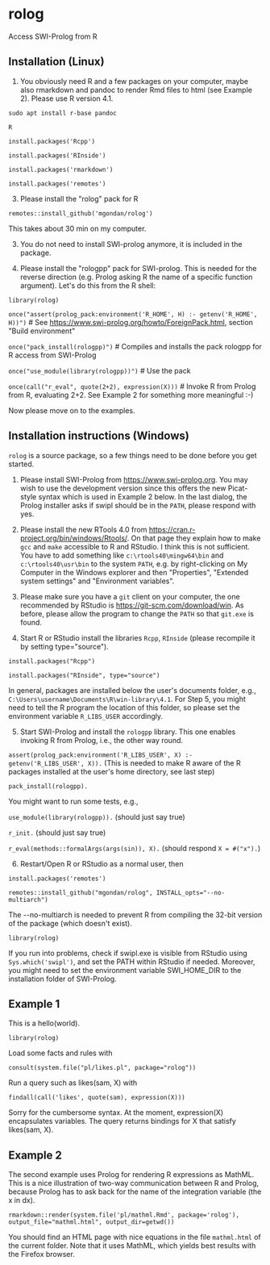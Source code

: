 # rolog
Access SWI-Prolog from R

## Installation (Linux)

1. You obviously need R and a few packages on your computer, maybe also rmarkdown and pandoc to render Rmd files to html (see Example 2). Please use R version 4.1.

`sudo apt install r-base pandoc`

`R`

`install.packages('Rcpp')`

`install.packages('RInside')`

`install.packages('rmarkdown')`

`install.packages('remotes')`

3. Please install the "rolog" pack for R

`remotes::install_github('mgondan/rolog')`

This takes about 30 min on my computer.

3. You do not need to install SWI-prolog anymore, it is included in the package.

4. Please install the "rologpp" pack for SWI-prolog. This is needed for the reverse direction (e.g. Prolog asking R the name of a specific function 
   argument). Let's do this from the R shell:

`library(rolog)`

`once("assert(prolog_pack:environment('R_HOME', H) :- getenv('R_HOME', H))")` # See https://www.swi-prolog.org/howto/ForeignPack.html, section "Build environment"

`once("pack_install(rologpp)")`                                               # Compiles and installs the pack rologpp for R access from SWI-Prolog

`once("use_module(library(rologpp))")`                                        # Use the pack

`once(call("r_eval", quote(2+2), expression(X)))`                             # Invoke R from Prolog from R, evaluating 2+2. See Example 2 for something more meaningful :-)

Now please move on to the examples.

## Installation instructions (Windows)

`rolog` is a source package, so a few things need to be done before you get started.

1. Please install SWI-Prolog from https://www.swi-prolog.org. You may wish to use the development version since this offers the new Picat-style syntax which is used in Example 2 below. In the last dialog, the Prolog installer asks if swipl should be in the `PATH`, please respond with yes.

2. Please install the new RTools 4.0 from https://cran.r-project.org/bin/windows/Rtools/. On that page they explain how to make `gcc` and `make` accessible to R and RStudio. I think this is not sufficient. You have to add something like `c:\rtools40\mingw64\bin` and `c:\rtools40\usr\bin` to the system `PATH`, e.g. by right-clicking on My Computer in the Windows explorer and then "Properties", "Extended system settings" and "Environment variables".

3. Please make sure you have a `git` client on your computer, the one recommended by RStudio is https://git-scm.com/download/win. As before, please allow the program to change the `PATH` so that `git.exe` is found.

4. Start R or RStudio install the libraries `Rcpp`, `RInside` (please recompile it by setting type="source").

`install.packages("Rcpp")`

`install.packages("RInside", type="source")`

In general, packages are installed below the user's documents folder, e.g., `C:\Users\username\Documents\R\win-library\4.1`. For Step 5, you might need to tell the R program the location of this folder, so please set the environment variable `R_LIBS_USER` accordingly.

5. Start SWI-Prolog and install the `rologpp` library. This one enables invoking R from Prolog, i.e., the other way round.

`assert(prolog_pack:environment('R_LIBS_USER', X) :- getenv('R_LIBS_USER', X)).` (This is needed to make R aware of the R packages installed at the user's home directory, see last step)

`pack_install(rologpp).`

You might want to run some tests, e.g.,

`use_module(library(rologpp)).` (should just say true)

`r_init.` (should just say true)

`r_eval(methods::formalArgs(args(sin)), X).` (should respond `X = #("x").`)

6. Restart/Open R or RStudio as a normal user, then 

`install.packages('remotes')`

`remotes::install_github("mgondan/rolog", INSTALL_opts="--no-multiarch")`

The --no-multiarch is needed to prevent R from compiling the 32-bit version of the package (which doesn't exist).

`library(rolog)`

If you run into problems, check if swipl.exe is visible from RStudio using `Sys.which('swipl')`, and set the PATH within RStudio if needed. Moreover, you might need to set the environment variable SWI_HOME_DIR to the installation folder of SWI-Prolog.

## Example 1

This is a hello(world).

`library(rolog)`

Load some facts and rules with 

`consult(system.file("pl/likes.pl", package="rolog"))`

Run a query such as likes(sam, X) with 

`findall(call('likes', quote(sam), expression(X)))`

Sorry for the cumbersome syntax. At the moment, expression(X) encapsulates variables. The query returns bindings for X that satisfy likes(sam, X).

## Example 2

The second example uses Prolog for rendering R expressions as MathML. This is a nice illustration of two-way communication between R and Prolog, because Prolog has to ask
back for the name of the integration variable (the x in dx).

`rmarkdown::render(system.file('pl/mathml.Rmd', package='rolog'), output_file="mathml.html", output_dir=getwd())`

You should find an HTML page with nice equations in the file `mathml.html` of the current folder. Note that it uses MathML, which yields best results with the Firefox browser.
